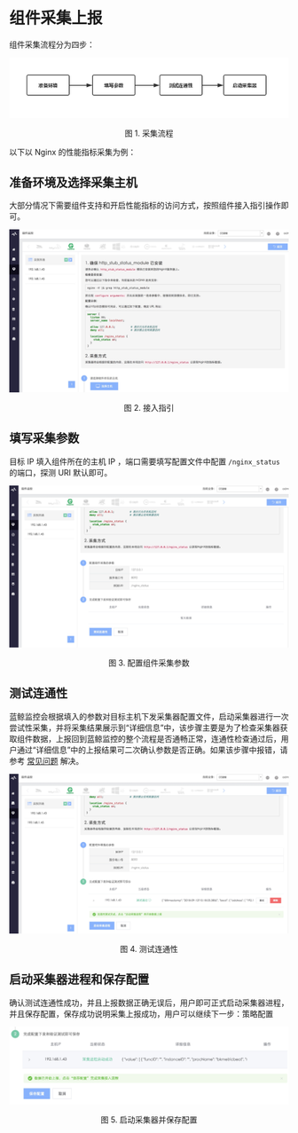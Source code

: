 # 组件采集上报

组件采集流程分为四步：

![](../../media/component_collect.png)

<center>图 1. 采集流程</center>

以下以 Nginx 的性能指标采集为例：

## 准备环境及选择采集主机

大部分情况下需要组件支持和开启性能指标的访问方式，按照组件接入指引操作即可。

![](../../media/15367474576034.jpg)
<center>图 2. 接入指引</center>

## 填写采集参数

目标 IP 填入组件所在的主机 IP ，端口需要填写配置文件中配置 `/nginx_status` 的端口，探测 URI 默认即可。

![](../../media/15367474906275.jpg)
<center>图 3. 配置组件采集参数</center>

## 测试连通性

蓝鲸监控会根据填入的参数对目标主机下发采集器配置文件，启动采集器进行一次尝试性采集，并将采集结果展示到“详细信息”中，该步骤主要是为了检查采集器获取组件数据，上报回到蓝鲸监控的整个流程是否通畅正常，连通性检查通过后，用户通过“详细信息”中的上报结果可二次确认参数是否正确。如果该步骤中报错，请参考 [常见问题](5.1/常见问题/SaaS/bk_monitor.md) 解决。

![](../../media/15367475205722.jpg)
<center>图 4. 测试连通性</center>

## 启动采集器进程和保存配置

确认测试连通性成功，并且上报数据正确无误后，用户即可正式启动采集器进程，并且保存配置，保存成功说明采集上报成功，用户可以继续下一步：策略配置

![](../../media/15367475492586.jpg)
<center>图 5. 启动采集器并保存配置</center>
